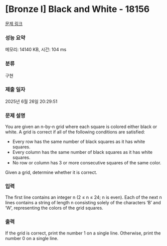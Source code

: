 # [Bronze I] Black and White - 18156 

[문제 링크](https://www.acmicpc.net/problem/18156) 

### 성능 요약

메모리: 14140 KB, 시간: 104 ms

### 분류

구현

### 제출 일자

2025년 6월 26일 20:29:51

### 문제 설명

<p>You are given an n-by-n grid where each square is colored either black or white. A grid is correct if all of the following conditions are satisfied:</p>

<ul>
	<li>Every row has the same number of black squares as it has white squares.</li>
	<li>Every column has the same number of black squares as it has white squares.</li>
	<li>No row or column has 3 or more consecutive squares of the same color.</li>
</ul>

<p>Given a grid, determine whether it is correct.</p>

### 입력 

 <p>The first line contains an integer n (2 ≤ n ≤ 24; n is even). Each of the next n lines contains a string of length n consisting solely of the characters ‘B’ and ‘W’, representing the colors of the grid squares.</p>

### 출력 

 <p>If the grid is correct, print the number 1 on a single line. Otherwise, print the number 0 on a single line.</p>

